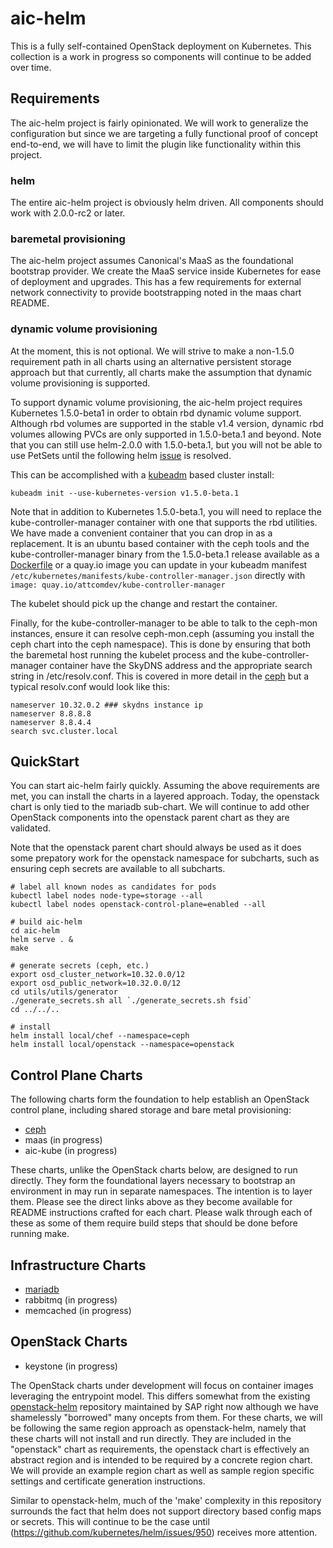 # aic-helm

This is a fully self-contained OpenStack deployment on Kubernetes.  This collection is a work in progress so components will continue to be added over time.

## Requirements

The aic-helm project is fairly opinionated.  We will work to generalize the configuration but since we are targeting a fully functional proof of concept end-to-end, we will have to limit the plugin like functionality within this project.

### helm

The entire aic-helm project is obviously helm driven.  All components should work with 2.0.0-rc2 or later.

### baremetal provisioning

The aic-helm project assumes Canonical's MaaS as the foundational bootstrap provider.  We create the MaaS service inside Kubernetes for ease of deployment and upgrades.  This has a few requirements for external network connectivity to provide bootstrapping noted in the maas chart README.

### dynamic volume provisioning

At the moment, this is not optional.  We will strive to make a non-1.5.0 requirement path in all charts using an alternative persistent storage approach but that currently, all charts make the assumption that dynamic volume provisioning is supported.

To support dynamic volume provisioning, the aic-helm project requires Kubernetes 1.5.0-beta1 in order to obtain rbd dynamic volume support.  Although rbd volumes are supported in the stable v1.4 version, dynamic rbd volumes allowing PVCs are only supported in 1.5.0-beta.1 and beyond.  Note that you can still use helm-2.0.0 with 1.5.0-beta.1, but you will not be able to use PetSets until the following helm [issue](https://github.com/kubernetes/helm/issues/1581) is resolved. 

This can be accomplished with a [kubeadm](http://kubernetes.io/docs/getting-started-guides/kubeadm/) based cluster install:

```
kubeadm init --use-kubernetes-version v1.5.0-beta.1
```

Note that in addition to Kubernetes 1.5.0-beta.1, you will need to replace the kube-controller-manager container with one that supports the rbd utilities.  We have made a convenient container that you can drop in as a replacement.  It is an ubuntu based container with the ceph tools and the kube-controller-manager binary from the 1.5.0-beta.1 release available as a [Dockerfile](https://github.com/att-comdev/dockerfiles/tree/master/kube-controller-manager) or a quay.io image you can update in your kubeadm manifest ```/etc/kubernetes/manifests/kube-controller-manager.json``` directly with ```image: quay.io/attcomdev/kube-controller-manager```

The kubelet should pick up the change and restart the container.

Finally, for the kube-controller-manager to be able to talk to the ceph-mon instances, ensure it can resolve ceph-mon.ceph (assuming you install the ceph chart into the ceph namespace).  This is done by ensuring that both the baremetal host running the kubelet process and the kube-controller-manager container have the SkyDNS address and the appropriate search string in /etc/resolv.conf.  This is covered in more detail in the [ceph](ceph/README.md) but a typical resolv.conf would look like this:

```
nameserver 10.32.0.2 ### skydns instance ip
nameserver 8.8.8.8
nameserver 8.8.4.4
search svc.cluster.local
```
## QuickStart

You can start aic-helm fairly quickly.  Assuming the above requirements are met, you can install the charts in a layered approach.  Today, the openstack chart is only tied to the mariadb sub-chart.  We will continue to add other OpenStack components into the openstack parent chart as they are validated.

Note that the openstack parent chart should always be used as it does some prepatory work for the openstack namespace for subcharts, such as ensuring ceph secrets are available to all subcharts.

```
# label all known nodes as candidates for pods
kubectl label nodes node-type=storage --all
kubectl label nodes openstack-control-plane=enabled --all

# build aic-helm
cd aic-helm
helm serve . &
make

# generate secrets (ceph, etc.)
export osd_cluster_network=10.32.0.0/12
export osd_public_network=10.32.0.0/12
cd utils/utils/generator
./generate_secrets.sh all `./generate_secrets.sh fsid`
cd ../../..

# install
helm install local/chef --namespace=ceph
helm install local/openstack --namespace=openstack
```

## Control Plane Charts

The following charts form the foundation to help establish an OpenStack control plane, including shared storage and bare metal provisioning:

- [ceph](ceph/README.md)
- maas (in progress)
- aic-kube (in progress)

These charts, unlike the OpenStack charts below, are designed to run directly.  They form the foundational layers necessary to bootstrap an environment in may run in separate namespaces.  The intention is to layer them. Please see the direct links above as they become available for README instructions crafted for each chart.  Please walk through each of these as some of them require build steps that should be done before running make.

## Infrastructure Charts

- [mariadb](mariadb/README.md)
- rabbitmq (in progress)
- memcached (in progress)

## OpenStack Charts

- keystone (in progress)

The OpenStack charts under development will focus on container images leveraging the entrypoint model.  This differs somewhat from the existing [openstack-helm](https://github.com/sapcc/openstack-helm) repository maintained by SAP right now although we have shamelessly "borrowed" many oncepts from them.  For these charts, we will be following the same region approach as openstack-helm, namely that these charts will not install and run directly. They are included in the "openstack" chart as requirements, the openstack chart is effectively an abstract region and is intended to be required by a concrete region chart.  We will provide an example region chart as well as sample region specific settings and certificate generation instructions.


Similar to openstack-helm, much of the 'make' complexity in this repository surrounds the fact that helm does not support directory based config maps or secrets.  This will continue to be the case until (https://github.com/kubernetes/helm/issues/950) receives more attention.
